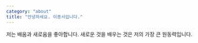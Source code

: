 ```yaml
---
category: "about"
title: "안녕하세요. 이종서입니다."
---
```


저는 배움과 새로움을 좋아합니다. 새로운 것을 배우는 것은 저의 가장 큰 원동력입니다.
